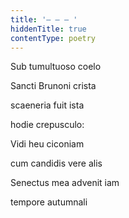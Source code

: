 ```yaml
---
title: '– – – '
hiddenTitle: true
contentType: poetry
---
```


Sub tumultuoso coelo

Sancti Brunoni crista

scaeneria fuit ista

hodie crepusculo:

Vidi heu ciconiam

cum candidis vere alis

Senectus mea advenit iam

tempore autumnali

